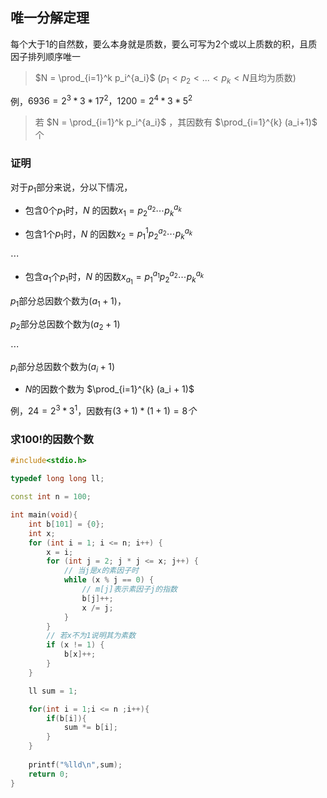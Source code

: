 <!--
 * @Description: 
 * @Version: 1.0
 * @Autor: DaLao
 * @Email: dalao_li@163.com
 * @Date: 2021-01-27 16:54:10
 * @LastEditors: DaLao
 * @LastEditTime: 2022-05-10 22:37:34
-->

## 唯一分解定理


每个大于$1$的自然数，要么本身就是质数，要么可写为$2$个或以上质数的积，且质因子排列顺序唯一

> $N = \prod_{i=1}^k p_i^{a_i}$ ($p_1< p_2 < ...< p_k<N$且均为质数)

例，$6936=2^3*3*17^2，1200=2^4*3*5^2$

> 若 $N = \prod_{i=1}^k p_i^{a_i}$ ，其因数有 $\prod_{i=1}^{k} (a_i+1)$ 个



### 证明


对于$p_1$部分来说，分以下情况，

- 包含$0$个$p_1$时，$N$ 的因数$x_1 = p_2^{a_2}\cdots p_k^{a_k}$


- 包含$1$个$p_1$时，$N$ 的因数$x_2 = p_1^{1}p_2^{a_2}\cdots p_k^{a_k}$

$\cdots$


- 包含$a_1$个$p_1$时，$N$ 的因数$x_{a_1} = p_1^{a_1}p_2^{a_2}\cdots p_k^{a_k}$

$p_1$部分总因数个数为$(a_1 + 1)$，

$p_2$部分总因数个数为$(a_2 + 1)$ 

$\cdots$ 

$p_i$部分总因数个数为$(a_i + 1)$


- $N$的因数个数为 $\prod_{i=1}^{k} (a_i + 1)$

例，$24 = 2 ^ 3 * 3 ^ 1$，因数有$(3 + 1) * (1 + 1) = 8个$



### 求$100!$的因数个数

```c++
#include<stdio.h>

typedef long long ll;

const int n = 100;

int main(void){
    int b[101] = {0};
    int x;
    for (int i = 1; i <= n; i++) {
        x = i;
        for (int j = 2; j * j <= x; j++) {
            // 当j是x的素因子时
            while (x % j == 0) {
                // m[j]表示素因子j的指数
                b[j]++;
                x /= j;
            }
        }
        // 若x不为1说明其为素数
        if (x != 1) {
            b[x]++;
        }
    }

    ll sum = 1;

    for(int i = 1;i <= n ;i++){
        if(b[i]){
            sum *= b[i];
        }
    }
    
    printf("%lld\n",sum);
    return 0;
}
```